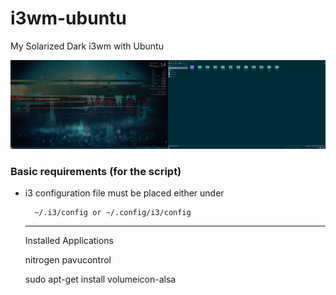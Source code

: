 # i3wm-ubuntu
My Solarized Dark i3wm with Ubuntu


![alt text](https://github.com/gamesmessiah/i3wm/blob/master/2017-09-14-152710_3840x1080_scrot.png)

<h3>Basic requirements (for the script)</h3>
<p>
<ul>
<li> i3 configuration file must be placed either under
  <pre><code>  ~/.i3/config or ~/.config/i3/config  
</code></pre>
 <p>

<hr>
Installed Applications

nitrogen
pavucontrol

sudo apt-get install volumeicon-alsa
